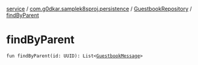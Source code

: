 [service](../../index.md) / [com.g0dkar.samplek8sproj.persistence](../index.md) / [GuestbookRepository](index.md) / [findByParent](./find-by-parent.md)

# findByParent

`fun findByParent(id: UUID): List<`[`GuestbookMessage`](../../com.g0dkar.samplek8sproj.model/-guestbook-message/index.md)`>`